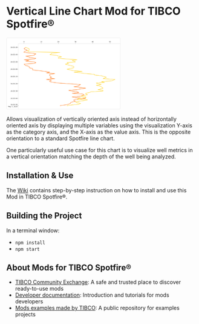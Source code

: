 # Vertical Line Chart Mod for TIBCO Spotfire®

<img src="assets/verticalline.png" width="60%"/>

Allows visualization of vertically oriented axis instead of horizontally oriented axis by displaying multiple variables using the visualization Y-axis as the category axis, and the X-axis as the value axis. This is the opposite orientation to a standard Spotfire line chart.

One particularly useful use case for this chart is to visualize well metrics in a vertical orientation matching the depth of the well being analyzed.

## Installation & Use

The [Wiki](https://github.com/TIBCOSoftware/spotfire-mod-verticalline/wiki) contains step-by-step instruction on how to install and use this Mod in TIBCO Spotfire®.

## Building the Project

In a terminal window:
- `npm install`
- `npm start`

## About Mods for TIBCO Spotfire®
-   [TIBCO Community Exchange](https://community.tibco.com/s/global-search/%40uri#q=mod%20for%20tibco%20spotfire&t=Exchange&sort=date%20descending): A safe and trusted place to discover ready-to-use mods
-   [Developer documentation](https://tibcosoftware.github.io/spotfire-mods/docs/): Introduction and tutorials for mods developers
-   [Mods examples made by TIBCO](https://github.com/TIBCOSoftware/spotfire-mods/releases/latest): A public repository for examples projects
